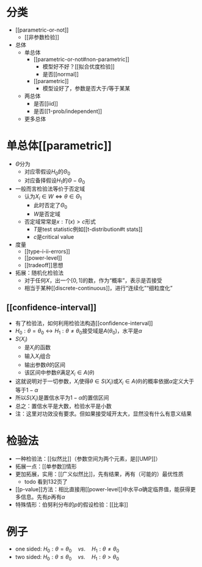 # 分类
- [[parametric-or-not]]
  - [[非参数检验]]
- 总体
  - 单总体
    - [[parametric-or-not#non-parametric]]
      - 模型好不好？[[拟合优度检验]]
      - 是否[[normal]]
    - [[parametric]]
      - 模型设好了，参数是否大于/等于某某
  - 两总体
    - 是否[[iid]]
    - 是否[[1-prob/independent]]
  - 更多总体
# 单总体[[parametric]]
- $\Theta$分为
  - 对应零假设$H_0$的$\Theta_0$
  - 对应备择假设$H_1$的$\Theta-\Theta_0$
- 一般而言检验法等价于否定域
  - 认为$X_i\in W\Leftrightarrow\theta\in \Theta_1$
    - 此时否定了$\Theta_0$
    - $W$是否定域
  - 否定域常常是${x:T(x)>c}$形式
    - $T$是test statistic例如[[t-distribution#t stats]]
    - $c$是critical value
- 度量
  - [[type-i-ii-errors]]
  - [[power-level]]
  - [[tradeoff]]思想
- 拓展：随机化检验法
  - 对于任何$X$，出一个$[0,1]$的数，作为“概率”，表示是否接受
  - 相当于某种[[discrete-continuous]]，进行“连续化”“细粒度化”
## [[confidence-interval]]
- 有了检验法，如何利用检验法构造[[confidence-interval]]
- $H_0:\theta=\theta_0\leftrightarrow H_1:\theta\ne \theta_0$接受域是$A(\theta_0)$，水平是$\alpha$
- $S(X_i)$
  - 是$X_i$的函数
  - 输入$X_i$组合
  - 输出参数$\theta$的区间
  - 该区间中参数$\theta$满足$X_i\in A(\theta)$
- 这就说明对于一切参数，$X_i$使得$\theta\in S(X_i)$或$X_i \in A(\theta)$的概率依据$\alpha$定义大于等于$1-\alpha$
- 所以$S(X_i)$是置信水平为$1-\alpha$的置信区间
- 总之：置信水平是大数，检验水平是小数
- 注：这里对功效没有要求。但如果接受域开太大，显然没有什么有意义结果
# 检验法
- 一种检验法：[[似然比]]（参数空间为两个元素，是[[UMP]]）
- 拓展一点：[[单参数]]情形
- 更加拓展，实用：[[广义似然比]]，先有结果，再有（可能的）最优性质
  - todo 看到132页了
- [[p-value]]方法：相比直接用[[power-level]]中水平$\alpha$确定临界值，能获得更多信息。先有$p$再有$\alpha$
- 特殊情形：伯努利分布的$p$的假设检验：[[比率]]
# 例子
- one sided: $H_0:\theta=\theta_0\quad vs.\quad H_1:\theta\ne \theta_0$
- two sided: $H_0:\theta\le \theta_0\quad vs.\quad H_1:\theta> \theta_0$